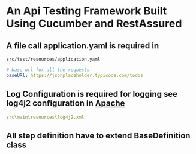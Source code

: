 # An Api Testing Framework Built Using Cucumber and RestAssured
## A file call application.yaml is required in
```src/test/resources/application.yaml```
```yaml
# base url for all the requests
baseURl: https://jsonplaceholder.typicode.com/todos

```

## Log Configuration is required for logging see log4j2 configuration in  [Apache](https://logging.apache.org/log4j/2.x/manual/configuration.html)
```yaml
src\main\resources\log4j2.xml
```
## All step definition have to extend BaseDefinition class
